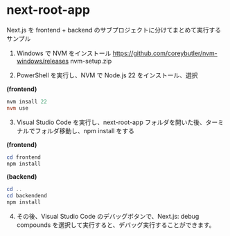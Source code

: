# next-root-app

Next.js を frontend + backend のサブプロジェクトに分けてまとめて実行するサンプル

1. Windows で NVM をインストール
   https://github.com/coreybutler/nvm-windows/releases
   nvm-setup.zip

2. PowerShell を実行し、NVM で Node.js 22 をインストール、選択

**(frontend)**

```PowerShell
nvm insall 22
nvm use
```

3. Visual Studio Code を実行し、next-root-app フォルダを開いた後、ターミナルでフォルダ移動し、npm install をする

**(frontend)**

```PowerShell
cd frontend
npm install
```

**(backend)**

```PowerShell
cd ..
cd backendend
npm install
```

4. その後、Visual Studio Code のデバッグボタンで、Next.js: debug compounds を選択して実行すると、デバッグ実行することができます。
